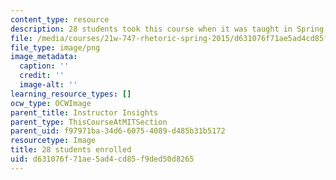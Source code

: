 ```yaml
---
content_type: resource
description: 28 students took this course when it was taught in Spring 2015.
file: /media/courses/21w-747-rhetoric-spring-2015/d631076f71ae5ad4cd85f9ded50d8265_28.png
file_type: image/png
image_metadata:
  caption: ''
  credit: ''
  image-alt: ''
learning_resource_types: []
ocw_type: OCWImage
parent_title: Instructor Insights
parent_type: ThisCourseAtMITSection
parent_uid: f97971ba-34d6-6075-4089-d485b31b5172
resourcetype: Image
title: 28 students enrolled
uid: d631076f-71ae-5ad4-cd85-f9ded50d8265
---
```

